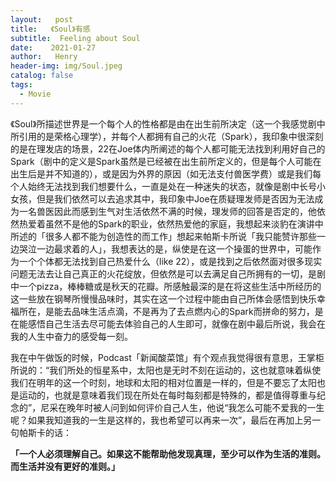 ```yaml
---
layout:   post
title:   《Soul》有感
subtitle:  Feeling about Soul
date:    2021-01-27
author:   Henry
header-img: img/Soul.jpeg
catalog: false
tags:
  - Movie
---
```



《Soul》所描述世界是一个每个人的性格都是由在出生前所决定（这一个我感觉剧中所引用的是荣格心理学），并每个人都拥有自己的火花（Spark），我印象中很深刻的是在理发店的场景，22在Joe体内所阐述的每个人都可能无法找到利用好自己的Spark（剧中的定义是Spark虽然是已经被在出生前所定义的，但是每个人可能在出生后是并不知道的），或是因为外界的原因（如无法支付兽医学费）或是我们每个人始终无法找到我们想要什么，一直是处在一种迷失的状态，就像是剧中长号小女孩，但是我们依然可以去追求其中，我印象中Joe在质疑理发师是否因为无法成为一名兽医因此而感到生气对生活依然不满的时候，理发师的回答是否定的，他依然热爱着虽然不是他的Spark的职业，依然热爱他的家庭，我想起来淡豹在演讲中所述的「很多人都不能为创造性的而工作」想起来帕斯卡所说「我只能赞许那些一边哭泣一边最求着的人」，我想表达的是，纵使是在这一个操蛋的世界中，可能作为一个个体都无法找到自己热爱什么（like 22），或是找到之后依然面对很多现实问题无法去让自己真正的火花绽放，但依然是可以去满足自己所拥有的一切，是剧中一个pizza，棒棒糖或是秋天的花瓣。所感触最深的是在将这些生活中所经历的这一些放在钢琴所慢慢品味时，其实在这一个过程中能由自己所体会感悟到快乐幸福所在，是能去品味生活点滴，不是再为了去点燃内心的Spark而拼命的努力，是在能感悟自己生活去尽可能去体验自己的人生即可，就像在剧中最后所说，我会在我的人生中奋力的感受每一刻。

我在中午做饭的时候，Podcast「新闻酸菜馆」有个观点我觉得很有意思，王掌柜所说的：“我们所处的恒星系中，太阳也是无时不刻在运动的，这也就意味着纵使我们在明年的这一个时刻，地球和太阳的相对位置是一样的，但是不要忘了太阳也是运动的，也就是意味着我们现在所处在每时每刻都是特殊的，都是值得尊重与纪念的”，尼采在晚年时被人问到如何评价自己人生，他说“我怎么可能不爱我的一生呢？如果我知道我的一生是这样的，我也希望可以再来一次”，最后在再加上另一句帕斯卡的话：

**「一个人必须理解自己。如果这不能帮助他发现真理，至少可以作为生活的准则。而生活并没有更好的准则。」**